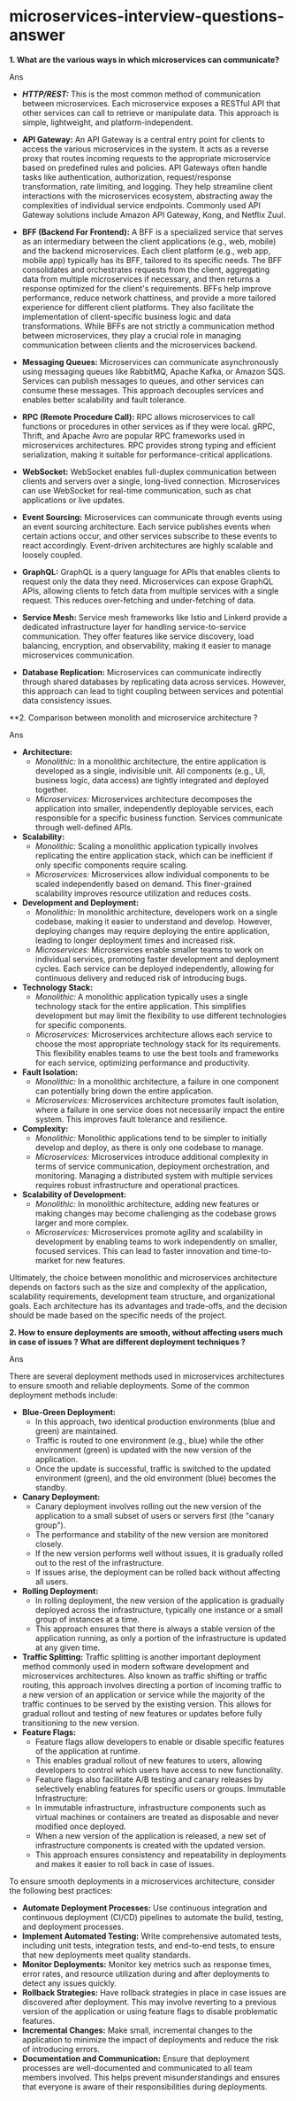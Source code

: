 # microservices-interview-questions-answer

**1. What are the various ways in which microservices can communicate?**

Ans

- **_HTTP/REST:_** This is the most common method of communication between microservices. Each microservice exposes a RESTful API that other services can call to retrieve or manipulate data. This approach is simple, lightweight, and platform-independent.

- **API Gateway:** An API Gateway is a central entry point for clients to access the various microservices in the system. It acts as a reverse proxy that routes incoming requests to the appropriate microservice based on predefined rules and policies. API Gateways often handle tasks like authentication, authorization, request/response transformation, rate limiting, and logging. They help streamline client interactions with the microservices ecosystem, abstracting away the complexities of individual service endpoints. Commonly used API Gateway solutions include Amazon API Gateway, Kong, and Netflix Zuul.

- **BFF (Backend For Frontend):** A BFF is a specialized service that serves as an intermediary between the client applications (e.g., web, mobile) and the backend microservices. Each client platform (e.g., web app, mobile app) typically has its BFF, tailored to its specific needs. The BFF consolidates and orchestrates requests from the client, aggregating data from multiple microservices if necessary, and then returns a response optimized for the client's requirements. BFFs help improve performance, reduce network chattiness, and provide a more tailored experience for different client platforms. They also facilitate the implementation of client-specific business logic and data transformations. While BFFs are not strictly a communication method between microservices, they play a crucial role in managing communication between clients and the microservices backend.


- **Messaging Queues:** Microservices can communicate asynchronously using messaging queues like RabbitMQ, Apache Kafka, or Amazon SQS. Services can publish messages to queues, and other services can consume these messages. This approach decouples services and enables better scalability and fault tolerance.

- **RPC (Remote Procedure Call):** RPC allows microservices to call functions or procedures in other services as if they were local. gRPC, Thrift, and Apache Avro are popular RPC frameworks used in microservices architectures. RPC provides strong typing and efficient serialization, making it suitable for performance-critical applications.

- **WebSocket:** WebSocket enables full-duplex communication between clients and servers over a single, long-lived connection. Microservices can use WebSocket for real-time communication, such as chat applications or live updates.

- **Event Sourcing:** Microservices can communicate through events using an event sourcing architecture. Each service publishes events when certain actions occur, and other services subscribe to these events to react accordingly. Event-driven architectures are highly scalable and loosely coupled.

- **GraphQL:** GraphQL is a query language for APIs that enables clients to request only the data they need. Microservices can expose GraphQL APIs, allowing clients to fetch data from multiple services with a single request. This reduces over-fetching and under-fetching of data.

- **Service Mesh:** Service mesh frameworks like Istio and Linkerd provide a dedicated infrastructure layer for handling service-to-service communication. They offer features like service discovery, load balancing, encryption, and observability, making it easier to manage microservices communication.

- **Database Replication:** Microservices can communicate indirectly through shared databases by replicating data across services. However, this approach can lead to tight coupling between services and potential data consistency issues.

**2. Comparison between monolith and microservice architecture ?

Ans

- **Architecture:**
    - _Monolithic:_ In a monolithic architecture, the entire application is developed as a single, indivisible unit. All components (e.g., UI, business logic, data access) are tightly integrated and deployed together.
    - _Microservices:_ Microservices architecture decomposes the application into smaller, independently deployable services, each responsible for a specific business function. Services communicate through well-defined APIs.
- **Scalability:**
    - _Monolithic:_ Scaling a monolithic application typically involves replicating the entire application stack, which can be inefficient if only specific components require scaling.
    - _Microservices:_ Microservices allow individual components to be scaled independently based on demand. This finer-grained scalability improves resource utilization and reduces costs.
- **Development and Deployment:**
    - _Monolithic:_ In monolithic architecture, developers work on a single codebase, making it easier to understand and develop. However, deploying changes may require deploying the entire application, leading to longer deployment times and increased risk.
    - _Microservices:_ Microservices enable smaller teams to work on individual services, promoting faster development and deployment cycles. Each service can be deployed independently, allowing for continuous delivery and reduced risk of introducing bugs.
- **Technology Stack:**
    - _Monolithic:_ A monolithic application typically uses a single technology stack for the entire application. This simplifies development but may limit the flexibility to use different technologies for specific components.
    - _Microservices:_ Microservices architecture allows each service to choose the most appropriate technology stack for its requirements. This flexibility enables teams to use the best tools and frameworks for each service, optimizing performance and productivity.
- **Fault Isolation:**
    - _Monolithic:_ In a monolithic architecture, a failure in one component can potentially bring down the entire application.
    - _Microservices:_ Microservices architecture promotes fault isolation, where a failure in one service does not necessarily impact the entire system. This improves fault tolerance and resilience.
- **Complexity:**
    - _Monolithic:_ Monolithic applications tend to be simpler to initially develop and deploy, as there is only one codebase to manage.
    - _Microservices:_ Microservices introduce additional complexity in terms of service communication, deployment orchestration, and monitoring. Managing a distributed system with multiple services requires robust infrastructure and operational practices.
- **Scalability of Development:**
    - _Monolithic:_ In monolithic architecture, adding new features or making changes may become challenging as the codebase grows larger and more complex.
    - _Microservices:_ Microservices promote agility and scalability in development by enabling teams to work independently on smaller, focused services. This can lead to faster innovation and time-to-market for new features.

Ultimately, the choice between monolithic and microservices architecture depends on factors such as the size and complexity of the application, scalability requirements, development team structure, and organizational goals. Each architecture has its advantages and trade-offs, and the decision should be made based on the specific needs of the project.


**2. How to ensure deployments are smooth, without affecting users much in case of issues ? What are different deployment techniques ?**

Ans 

There are several deployment methods used in microservices architectures to ensure smooth and reliable deployments. Some of the common deployment methods include:

- **Blue-Green Deployment:**
    - In this approach, two identical production environments (blue and green) are maintained.
    - Traffic is routed to one environment (e.g., blue) while the other environment (green) is updated with the new version of the application.
    - Once the update is successful, traffic is switched to the updated environment (green), and the old environment (blue) becomes the standby.
- **Canary Deployment:**
    - Canary deployment involves rolling out the new version of the application to a small subset of users or servers first (the "canary group").
    - The performance and stability of the new version are monitored closely.
    - If the new version performs well without issues, it is gradually rolled out to the rest of the infrastructure.
    - If issues arise, the deployment can be rolled back without affecting all users.
- **Rolling Deployment:**
    - In rolling deployment, the new version of the application is gradually deployed across the infrastructure, typically one instance or a small group of instances at a time.
    - This approach ensures that there is always a stable version of the application running, as only a portion of the infrastructure is updated at any given time.
- **Traffic Splitting:**
    Traffic splitting is another important deployment method commonly used in modern software development and microservices architectures. Also known as traffic shifting or traffic routing, this approach involves directing a portion of incoming traffic to a new version of an application or service while the majority of the traffic continues to be served by the existing version. This allows for gradual rollout and testing of new features or updates before fully transitioning to the new version.
- **Feature Flags:**
    - Feature flags allow developers to enable or disable specific features of the application at runtime.
    - This enables gradual rollout of new features to users, allowing developers to control which users have access to new functionality.
    - Feature flags also facilitate A/B testing and canary releases by selectively enabling features for specific users or groups.
Immutable Infrastructure:
    - In immutable infrastructure, infrastructure components such as virtual machines or containers are treated as disposable and never modified once deployed.
    - When a new version of the application is released, a new set of infrastructure components is created with the updated version.
    - This approach ensures consistency and repeatability in deployments and makes it easier to roll back in case of issues.

To ensure smooth deployments in a microservices architecture, consider the following best practices:

- **Automate Deployment Processes:** Use continuous integration and continuous deployment (CI/CD) pipelines to automate the build, testing, and deployment processes.
- **Implement Automated Testing:** Write comprehensive automated tests, including unit tests, integration tests, and end-to-end tests, to ensure that new deployments meet quality standards.
- **Monitor Deployments:** Monitor key metrics such as response times, error rates, and resource utilization during and after deployments to detect any issues quickly.
- **Rollback Strategies:** Have rollback strategies in place in case issues are discovered after deployment. This may involve reverting to a previous version of the application or using feature flags to disable problematic features.
- **Incremental Changes:** Make small, incremental changes to the application to minimize the impact of deployments and reduce the risk of introducing errors.
- **Documentation and Communication:** Ensure that deployment processes are well-documented and communicated to all team members involved. This helps prevent misunderstandings and ensures that everyone is aware of their responsibilities during deployments.


